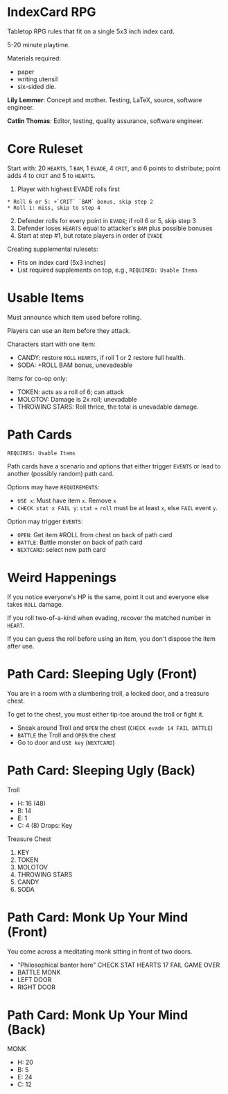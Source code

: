 # IndexCard RPG

Tabletop RPG rules that fit on a single 5x3 inch index card.

5-20 minute playtime.

Materials required:

  * paper
  * writing utensil
  * six-sided die.

**Lily Lemmer**: Concept and mother. Testing, LaTeX, source,
software engineer.

**Catlin Thomas**: Editor, testing, quality assurance,
software engineer.

# Core Ruleset

Start with: 20 `HEARTS`, 1 `BAM`, 1 `EVADE`, 4 `CRIT`, and 6 points
to distribute; point adds 4 to `CRIT` and 5 to `HEARTS`.

  1. Player with highest EVADE rolls first

    * Roll 6 or 5: +`CRIT` `BAM` bonus, skip step 2
    * Roll 1: miss, skip to step 4

  2. Defender rolls for every point in `EVADE`; if
     roll 6 or 5, skip step 3
  3. Defender loses `HEARTS` equal to attacker's
     `BAM` plus possible bonuses
  4. Start at step #1, but rotate players
     in order of `EVADE`

Creating supplemental rulesets:

  * Fits on index card (5x3 inches)
  * List required supplements on top, e.g.,
    `REQUIRED: Usable Items`

# Usable Items

Must announce which item used before rolling.

Players can use an item before they attack.

Characters start with one item:

  * CANDY: restore `ROLL` `HEARTS`, if roll 1 or 2
    restore full health.
  * SODA: +ROLL BAM bonus, unevadeable

Items for co-op only:

  * TOKEN: acts as a roll of 6; can attack
  * MOLOTOV: Damage is 2x roll; unevadable
  * THROWING STARS: Roll thrice, the total is unevadable damage.

# Path Cards

`REQUIRES: Usable Items`

Path cards have a scenario and options that either trigger
`EVENTS` or lead to another (possibly random) path card.

Options may have `REQUIREMENTS`:

  * `USE x`: Must have item `x`. Remove `x`
  * `CHECK stat x FAIL y`: `stat` + `roll` must be at least `x`,
    else `FAIL` event `y`.

Option may trigger `EVENTS`:

  * `OPEN`: Get item #ROLL from chest on back of path card
  * `BATTLE`: Battle monster on back of path card
  * `NEXTCARD`: select new path card

# Weird Happenings

If you notice everyone's HP is the same, point it out
and everyone else takes `ROLL` damage.

If you roll two-of-a-kind when evading, recover the matched
number in `HEART`.

If you can guess the roll before using an item, you don't
dispose the item after use.

# Path Card: Sleeping Ugly (Front)

You are in a room with a slumbering troll, a locked door, and a treasure chest.

To get to the chest, you must either tip-toe around the troll or fight it.

- Sneak around Troll and `OPEN` the chest (`CHECK evade 14 FAIL BATTLE`)
- `BATTLE` the Troll and `OPEN` the chest
- Go to door and `USE key` (`NEXTCARD`)

# Path Card: Sleeping Ugly (Back)

Troll
  - H: 16 (48)
  - B: 14
  - E: 1
  - C: 4 (8)
Drops: Key

Treasure Chest
  1. KEY
  2. TOKEN
  3. MOLOTOV
  4. THROWING STARS
  5. CANDY
  6. SODA

# Path Card: Monk Up Your Mind (Front)

You come across a meditating monk sitting in front of two doors.

  - "Philosophical banter here" CHECK STAT HEARTS 17 FAIL GAME OVER
  - BATTLE MONK
  - LEFT DOOR
  - RIGHT DOOR

# Path Card: Monk Up Your Mind (Back)

MONK
  - H: 20
  - B: 5
  - E: 24
  - C: 12
